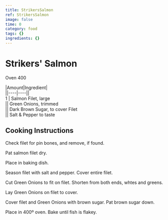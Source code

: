 ```yaml
---
title: StrikersSalmon
ref: StrikersSalmon
image: false
time: 0
category: food
tags: {}
ingredients: {}
---
```

# Strikers' Salmon  
  
Oven 400  
  
|Amount|Ingredient|  
||----|----||  
1 | Salmon Filet, large  
|| Green Onions, trimmed  
|| Dark Brown Sugar, to cover Filet  
|| Salt & Pepper to taste  
  
## Cooking Instructions  
Check filet for pin bones, and remove, if found.  
  
Pat salmon filet dry.  
  
Place in baking dish.  
  
Season filet with salt and pepper. Cover entire filet.  
  
Cut Green Onions to fit on filet. Shorten from both ends, whtes and greens.  
  
Lay Green Onions on filet to cover.  
  
Cover filet and Green Onions with brown sugar. Pat brown sugar down.  
  
Place in 400º oven. Bake until fish is flakey.  
  